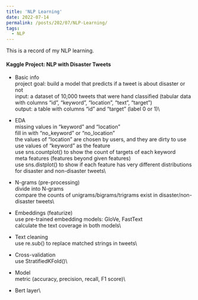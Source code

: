 ```yaml
---
title: 'NLP Learning'
date: 2022-07-14
permalink: /posts/202/07/NLP-Learning/
tags:
  - NLP
---
```


This is a record of my NLP learning.

#### Kaggle Project: NLP with Disaster Tweets
- Basic info\
project goal: build a model that predicts if a tweet is about disaster or not\
input: a dataset of 10,000 tweets that were hand classified (tabular data with columns “id”, “keyword”, “location”, “text”, “target”)\
output: a table with columns “id” and “target” (label 0 or 1)\

- EDA\
  missing values in “keyword” and “location”\
  fill in with “no_keyword” or “no_location”\
  the values of “location” are chosen by users, and they are dirty to use\
  use values of “keyword” as the feature\
  use sns.countplot() to show the count of targets of each keyword\
  meta features (features beyond given features)\
  use sns.distplot() to show if each feature has very different distributions for disaster and non-disaster tweets\

- N-grams (pre-processing)\
  divide into N-grams\
  compare the counts of unigrams/bigrams/trigrams exist in disaster/non-disaster tweets\

- Embeddings (featurize)\
  use pre-trained embedding models: GloVe, FastText\
  calculate the text coverage in both models\
  
- Text cleaning\
  use re.sub() to replace matched strings in tweets\

- Cross-validation\
  use StratifiedKFold()\

- Model\
  metric (accuracy, precision, recall, F1 score)\
- Bert layer\



